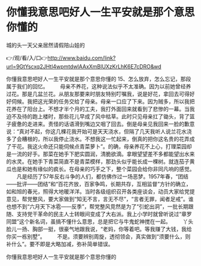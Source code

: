 # 你懂我意思吧好人一生平安就是那个意思你懂的
城的头一天父亲居然请假陪山娃的

👉/观/看/入/口👉http://www.baidu.com/link?url=9GtYscxq2JHtl4wpmtdwIAAxXmBlUXzKrLhK6E7cDRO&wd

你懂我意思吧好人一生平安就是那个意思你懂的	15、怎么放弃，怎么忘记，那段属于我们的回忆。
　　母亲不养花，这种说法似乎不太准确。因为以前她曾经养过花。那是几盆兰花。从朋友那要来时朋友特别叮嘱我，说是好花，拿回去可得好好伺候。我把这光荣的任务交给了母亲。母亲一口应了下来。因为贼多，所以我把花养在了阳台上。不想才半个月的工夫，我打外面回来就看到了悲惨的一幕。当我迫不及待的跑上楼时，那些花儿早成了风中枯草。此时只见母亲扛了锄头，背了篮子疲惫的走进来。责怪的话语滑到嘴边又咽了回去。倒是母亲见我回来一脸的歉意说：“真对不起，你这几棵花我开始可是天天浇水，但隔了几天我听人说兰花水浇多了会糟根的，所以我停止浇水。不想我这一忙起来，倒真的把你这名贵的花弄成了干花。我这火命还只能伺候点青菜萝卜”。的确，母亲养花不上心，打理菜园却是一流的好手。那菜在她手下肥实圆润，清脆欲滴。拿眼望望差不多都能望出水来的水灵。在她手下青菜简直不是青菜模样，那劲头似乎能长成一棵树。就连茄子黄瓜也是和她有缘似的疯长。在母亲的巧手之下，整个菜园会给你非同凡响的感觉。
　　凡是经历了57年反右斗争的人们，都仿佛作过一场恶梦。1957年春，“团结——批评——团结”和“百花齐放，百家争鸣，长期共存，互相监督”方针的确立，如和旭的春光，照得大地暖洋洋。当时各级组织召开各类座谈会，动员大家给党提意见，帮党整风，要大家做到“知无不言，言无不尽”，“言者无罪，闻者足戒”。谁也想不到“六月天下冰雹——反季”，帮党整风竞然是为了“引蛇出洞”，一批长期跟随、支持党干革命的民主人士转眼间变成了大右派。我上小学时就曾听说过“章罗同盟”这个新名词，虽搞不懂什么意思，总是把它与牛鬼蛇神搅在一起。
　　丫头脸儿一扬、胸部一挺，很豪气地跟我说，“老妈，你等着吧。等我赚了大钱，我给你买一栋别墅”。
　　不是。须要辨别周旋，透彻领会，真实做到“须要什么，则补什么”。要不即是大略加减，弥补简单错误。

你懂我意思吧好人一生平安就是那个意思你懂的
